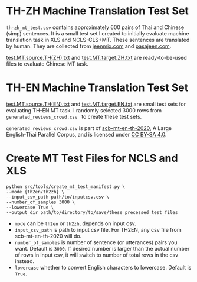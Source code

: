 # TH-ZH Machine Translation Test Set
`th-zh_mt_test.csv` contains approximately 600 pairs of Thai and Chinese (simp) sentences. It is a small test set I created to initially evaluate machine translation task in XLS and NCLS-CLS+MT. These sentences are translated by human. They are collected from [jeenmix.com](http://www.jeenmix.com) and [pasajeen.com](https://pasajeen.com/%E0%B8%9B%E0%B8%A3%E0%B8%B0%E0%B9%82%E0%B8%A2%E0%B8%84%E0%B8%A0%E0%B8%B2%E0%B8%A9%E0%B8%B2%E0%B8%88%E0%B8%B5%E0%B8%99-1000-%E0%B8%9B%E0%B8%A3%E0%B8%B0%E0%B9%82%E0%B8%A2%E0%B8%84%E0%B8%A0%E0%B8%B2%E0%B8%A9%E0%B8%B2%E0%B8%88%E0%B8%B5%E0%B8%99%E0%B8%97%E0%B8%B5%E0%B9%88%E0%B9%83%E0%B8%8A%E0%B9%89%E0%B8%9A%E0%B9%88%E0%B8%AD%E0%B8%A2/). 

[test.MT.source.TH(ZH).txt](test.MT.source.TH(ZH).txt) and [test.MT.target.ZH.txt](test.MT.target.ZH.txt) are ready-to-be-used files to evaluate Chinese MT task.

# TH-EN Machine Translation Test Set
[test.MT.source.TH(EN).txt](test.MT.source.TH(EN).txt) and [test.MT.target.EN.txt](test.MT.target.EN.txt) are small test sets for evaluating TH-EN MT task. I randomly selected 3000 rows from `generated_reviews_crowd.csv ` to create these test sets.

`generated_reviews_crowd.csv` is part of [scb-mt-en-th-2020](https://arxiv.org/abs/2007.03541), A Large English-Thai Parallel Corpus, and is licensed under [CC BY-SA 4.0](https://creativecommons.org/licenses/by-sa/4.0/deed.th).

# Create MT Test Files for NCLS and XLS

```
python src/tools/create_mt_test_manifest.py \
--mode {th2en/th2zh} \
--input_csv_path path/to/inputcsv.csv \
--number_of_samples 3000 \
--lowercase True \
--output_dir path/to/directory/to/save/these_precessed_test_files
```
* `mode` can be `th2en` or `th2zh`, depends on input csv.
* `input_csv_path` is path to input csv file. For TH2EN, any csv file from scb-mt-en-th-2020 will do.
* `number_of_samples` is number of sentence (or utterances) pairs you want. Default is `3000`. If desired number is larger than the actual number of rows in input csv, it will switch to number of total rows in the csv instead.
* `lowercase` whether to convert English characters to lowercase. Default is `True`.

